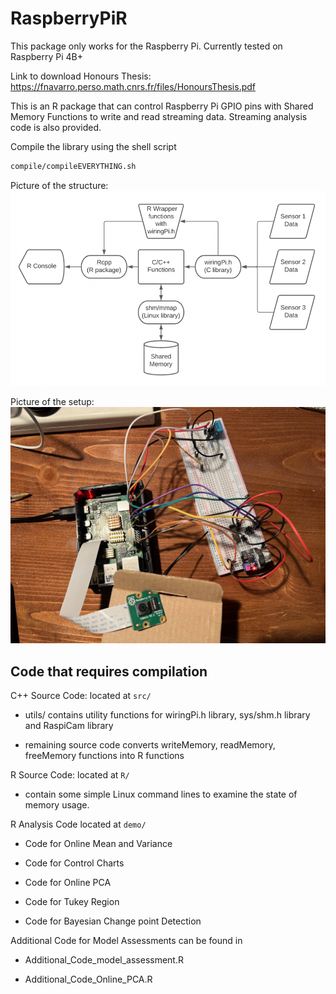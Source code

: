# RaspberryPiR

This package only works for the Raspberry Pi. Currently tested on Raspberry Pi 4B+

Link to download Honours Thesis: https://fnavarro.perso.math.cnrs.fr/files/HonoursThesis.pdf

This is an R package that can control Raspberry Pi GPIO pins with Shared
Memory Functions to write and read streaming data. Streaming analysis
code is also provided.

Compile the library using the shell script

``` bash
compile/compileEVERYTHING.sh
```

Picture of the structure:
![alt text](https://raw.githubusercontent.com/alexzhu1998/RaspberryPiR/master/pictures/Infrastructure.png)

Picture of the setup:
![alt text](https://raw.githubusercontent.com/alexzhu1998/RaspberryPiR/master/pictures/PictureOfThePi.jpg)

## Code that requires compilation

C++ Source Code: located at `src/`

-   utils/ contains utility functions for wiringPi.h library, sys/shm.h
    library and RaspiCam library

-   remaining source code converts writeMemory, readMemory, freeMemory
    functions into R functions

R Source Code: located at `R/`

-   contain some simple Linux command lines to examine the state of
    memory usage.

R Analysis Code located at `demo/`

-   Code for Online Mean and Variance

-   Code for Control Charts

-   Code for Online PCA

-   Code for Tukey Region

-   Code for Bayesian Change point Detection

Additional Code for Model Assessments can be found in

-   Additional_Code_model_assessment.R

-   Additional_Code_Online_PCA.R
